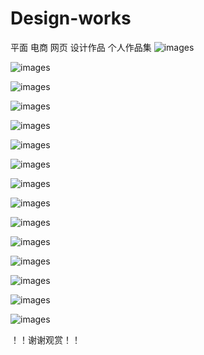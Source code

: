 # Design-works
平面 电商 网页 设计作品
个人作品集
![images](https://github.com/huanjun123/Design-works/blob/master/3d%E5%9B%BE%E7%89%87.jpg)

![images](https://github.com/huanjun123/Design-works/blob/master/1-1.jpg)

![images](https://github.com/huanjun123/Design-works/blob/master/4.jpg)

![images](https://github.com/huanjun123/Design-works/blob/master/banner.jpg)

![images](https://github.com/huanjun123/Design-works/blob/master/%E4%BA%AC%E4%B8%9C%E9%A6%96%E9%A1%B5.jpg)

![images](https://github.com/huanjun123/Design-works/blob/master/%E6%82%A6%E5%AE%B6%E5%AE%9D%E5%AE%9D%20%E8%AF%A6%E6%83%85%E9%A1%B5.jpg)

![images](https://github.com/huanjun123/Design-works/blob/master/%E6%9F%9C%E6%9F%9C%E7%BD%91%20%E5%85%B3%E4%BA%8E%E6%88%91%E4%BB%AC%E7%95%8C%E9%9D%A2.jpg)

![images](https://github.com/huanjun123/Design-works/blob/master/%E6%9F%9C%E6%9F%9C%E7%BD%91%20%E8%A1%8C%E4%B8%9A%E5%A4%B4%E6%9D%A1%E9%A1%B5%E9%9D%A2.jpg)

![images](https://github.com/huanjun123/Design-works/blob/master/%E6%9F%9C%E6%9F%9C%E7%BD%91app%E6%88%91%E7%9A%84%E9%A1%B5%E9%9D%A2.jpg)

![images](https://github.com/huanjun123/Design-works/blob/master/%E6%9F%9C%E6%9F%9C%E7%BD%91app%E7%82%B9%E5%87%BB%E8%8F%9C%E5%8D%95.jpg)

![images](https://github.com/huanjun123/Design-works/blob/master/%E6%9F%9C%E6%9F%9C%E7%BD%91app%E7%83%AD%E5%8D%96%E9%A6%96%E9%A1%B5.jpg)

![images](https://github.com/huanjun123/Design-works/blob/master/%E6%9F%9C%E6%9F%9C%E7%BD%91%E7%99%BB%E9%99%86app%E7%95%8C%E9%9D%A2.jpg)

![images](https://github.com/huanjun123/Design-works/blob/master/%E6%9F%9C%E6%9F%9C%E7%BD%91%E9%A6%96%E9%A1%B5.jpg)

![images](https://github.com/huanjun123/Design-works/blob/master/%E7%BD%91%E9%A1%B5%E8%87%AA%E8%AE%BE.jpg)

![images](https://github.com/huanjun123/Design-works/blob/master/%E8%87%AA%E8%AE%BE%E7%B3%95%E7%82%B9app.jpg)

！！谢谢观赏！！
